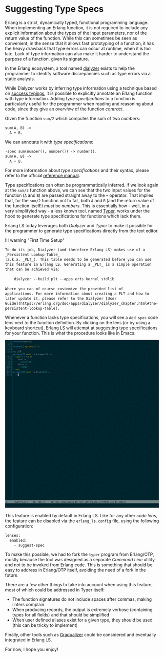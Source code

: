 # Suggesting Type Specs

Erlang is a strict, dynamically typed, functional programming
language. When implementing an Erlang function, it is not required to
include any explicit information about the types of the input
parameters, nor of the return value of the function. While this can
sometimes be seen as convenient, in the sense that it allows fast
prototyping of a function, it has the heavy drawback that type errors
can occur at runtime, when it is too late. Lack of type information
can also make it harder to understand the purpose of a function, given
its signature.

In the Erlang ecosystem, a tool named
[dialyzer](http://erlang.org/doc/apps/dialyzer/dialyzer_chapter.html)
exists to help the programmer to identify software discrepancies such
as type errors via a static analysis.

While Dialyzer works by inferring type information using a technique
based on [success
typings](https://it.uu.se/research/group/hipe/papers/succ_types.pdf),
it is possible to explicitly annotate an Erlang function with type
information. Adding _type specifications_ to a function is
particularly useful for the programmer when reading and reasoning
about code, since they give an _overview_ of the function _contract_.

Given the function `sum/2` which computes the sum of two _numbers_:

```
sum(A, B) ->
  A + B.
```

We can annotate it with _type specifications_:

```
-spec sum(number(), number()) -> number().
sum(A, B) ->
  A + B.
```

For more information about _type specifications_
and their syntax, please refer to the official [reference
manual](https://erlang.org/doc/reference_manual/typespec.html).

Type specifications can often be programmatically inferred. If we look
again at the `sum/2` function above, we can see that the two input
values for the function (`A` and `B`) are passed straight away to the
`+` operator. That implies that, for the `sum/2` function not to fail,
both `A` and `B` (and the return value of the function itself!) _must_
be _numbers_. This is essentially how - well, in a very simplifyied
way - a less known tool, named
[Typer](http://erlang.org/doc/man/typer.html), works under the hood to
generate type specifications for functions which lack them.

Erlang LS today leverages both _Dialyzer_ and _Typer_ to make it
possible for the programmer to generate type specifications directly
from the text editor.

!!! warning "First Time Setup"

    To do its job, Dialyzer (and therefore Erlang LS) makes use of a _Persistent Lookup Table_
    (a.k.a. _PLT_). This table needs to be generated before you can use
    this feature in Erlang LS. Generating a _PLT_ is a simple operation
    that can be achieved via:

        dialyzer --build_plt --apps erts kernel stdlib

    Where you can of course customize the provided list of
    applications. For more information about creating a PLT and how to
    later update it, please refer to the Dialyzer [User
    Guide](https://erlang.org/doc/apps/dialyzer/dialyzer_chapter.html#the-persistent-lookup-table).

Whenever a function lacks type specifications, you will see a `Add
spec` code lens next to the function definition. By clicking on the
lens (or by using a keyboard shortcut), Erlang LS will attempt at
suggesting type specifications for your function. This is what the procedure
looks like in Emacs:

![Suggest Specs](https://github.com/erlang-ls/docs/raw/master/gif/16-suggest-specs.gif)

This feature is enabled by default in Erlang LS. Like for any other
_code lens_, the feature can be disabled via the `erlang_ls.config`
file, using the following configuration:

    lenses:
      enabled:
        - suggest-spec

To make this possible, we had to fork the `typer` program from
Erlang/OTP, mostly because the tool was designed as a separate
_Command Line_ utility and not to be invoked from Erlang code. This is
something that should be easy to address in Erlang/OTP itself,
avoiding the need of a fork in the future.

There are a few other things to take into account when using this
feature, most of which could be addressed in Typer itself:

* The function signatures do not include spaces after commas, making
  linters complain
* When producing records, the output is extremely verbose (containing
  types for all fields) and that should be simplified
* When user defined aliases exist for a given type, they should be
  used (this can be tricky to implement)

Finally, other tools such as
[Gradualizer](https://github.com/josefs/Gradualizer) could be
considered and eventually integrated in Erlang LS.

For now, I hope you enjoy!
